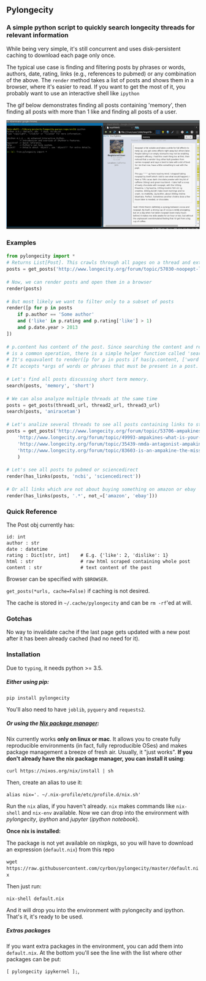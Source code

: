 ## Pylongecity
### A simple python script to quickly search longecity threads for relevant information


While being very simple, it's still concurrent and uses disk-persistent caching to download each page only once.


The typical use case is finding and filtering posts by phrases or words, authors, date, rating, links (e.g., references to pubmed) or any combination of the above. The `render` method takes a list of posts and shows them in a browser, where it's easier to read. If you want to get the most of it, you probably want to use an interactive shell like `ipython`

The gif below demonstrates finding all posts containing 'memory', then finding all posts with more than 1 like and finding all posts of a user.

![demo](demo.gif)

### Examples

```python
from pylongecity import *
# Returns List[Post]. This crawls through all pages on a thread and extracts a list of posts.
posts = get_posts('http://www.longecity.org/forum/topic/57030-noopept-long-term-experience-more-than-a-simple-nootropic/')

# Now, we can render posts and open them in a browser
render(posts)

# But most likely we want to filter only to a subset of posts
render([p for p in posts
	if p.author == 'Some author'
    and ('like' in p.rating and p.rating['like'] > 1)
    and p.date.year > 2013
])

# p.content has content of the post. Since searching the content and rending results
# is a common operation, there is a simple helper function called 'search'. 
# It's equavalent to render([p for p in posts if has(p.content, ['word']))
# It accepts *args of words or phrases that must be present in a post. 

# Let's find all posts discussing short term memory.  
search(posts, 'memory', 'short')

# We can also analyze multiple threads at the same time
posts = get_posts(thread1_url, thread2_url, thread3_url)
search(posts, 'aniracetam')

# Let's analize several threads to see all posts containing links to studies
posts = get_posts('http://www.longecity.org/forum/topic/53706-ampakines/',
	'http://www.longecity.org/forum/topic/49993-ampakines-what-is-your-honest-opinion/',
	'http://www.longecity.org/forum/topic/35439-nmda-antagonist-ampakine/',
    'http://www.longecity.org/forum/topic/83603-is-an-ampakine-the-missing-piece-of-ciltp/'
    )
 
# Let's see all posts to pubmed or sciencedirect
render(has_links(posts, 'ncbi', 'sciencedirect'))

# Or all links which are not about buying something on amazon or ebay
render(has_links(posts, '.*', not_=['amazon', 'ebay']))


```

### Quick Reference

The Post obj currently has:

```
id: int
author : str
date : datetime            
rating : Dict[str, int]    # E.g. {'like': 2, 'dislike': 1}
html : str                 # raw html scraped containing whole post
content : str              # text content of the post
```

Browser can be specified with `$BROWSER`.

`get_posts(*urls, cache=False)` if caching is not desired.

The cache is stored in `~/.cache/pylongecity` and can be `rm -rf`'ed at will. 

### Gotchas

No way to invalidate cache if the last page gets updated with a new post after it has been already cached (had no need for it). 

### Installation

Due to `typing`, it needs python >= 3.5.

##### Either using pip:

`pip install pylongecity`

You'll also need to have `joblib`, `pyquery` and `requests2`.

##### Or using the [Nix package manager](https://nixos.org/nix/):

Nix currently works **only on linux or mac**. It allows you to create fully reproducible environments (in fact, fully reproducible OSes) 
and makes package management a breeze of fresh air. Usually, it "just works". **If you don't already have the nix package manager, you can install it using**:

`curl https://nixos.org/nix/install | sh`

Then, create an alias to use it: 

`alias nix='. ~/.nix-profile/etc/profile.d/nix.sh'`

Run the `nix` alias, if you haven't already. 
`nix` makes commands like `nix-shell` and `nix-env` available.
Now we  can drop into the environment with *pylongecity*, *ipython* and *jupyter* (*ipython notebook*).

**Once nix is installed:**

The package is not yet available on nixpkgs, so you will have to
download an expression (`default.nix`) from this repo

`wget https://raw.githubusercontent.com/cyrbon/pylongecity/master/default.nix`

Then just run:

`nix-shell default.nix`

And it will drop you into the environment with pylongecity and ipython. That's it, it's ready to be used.

##### Extras packages

If you want extra packages in the environment, you can add them into `default.nix`. At the bottom you'll see the line with the list where other packages can be put:

`[ pylongecity ipykernel ];`, 
